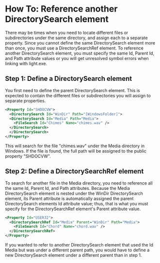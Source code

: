 # How To: Reference another DirectorySearch element

There may be times when you need to locate different files or subdirectories under the same directory, and assign each to a separate property. Since you cannot define the same DirectorySearch element more than once, you must use a DirectorySearchRef element. To reference another DirectorySearch element, you must specify the same Id, Parent Id, and Path attribute values or you will get unresolved symbol errors when linking with light.exe.

## Step 1: Define a DirectorySearch element

You first need to define the parent DirectorySearch element. This is expected to contain the different files or subdirectories you will assign to separate properties.

```xml
<Property Id="SHDOCVW">
  <DirectorySearch Id="WinDir" Path="[WindowsFolder]">
  <DirectorySearch Id="Media" Path="Media">
    <FileSearch Id="Chimes" Name="chimes.wav" />
  </DirectorySearch>
  </DirectorySearch>
</Property>
```

This will search for the file "chimes.wav" under the Media directory in Windows. If the file is found, the full path will be assigned to the public property "SHDOCVW".

## Step 2: Define a DirectorySearchRef element

To search for another file in the Media directory, you need to reference all the same Id, Parent Id, and Path attributes. Because the Media DirectorySearch element is nested under the WinDir DirectorySearch element, its Parent attribute is automatically assigned the parent DirectorySearch elements Id attribute value; thus, that is what you must specify for the DirectorySearchRef element's Parent attribute value.

```xml
<Property Id="USER32">
  <DirectorySearchRef Id="Media" Parent="WinDir" Path="Media">
    <FileSearch Id="Chord" Name="chord.wav" />
  </DirectorySearchRef>
</Property>
```

If you wanted to refer to another DirectorySearch element that used the Id Media but was under a different parent path, you would have to define a new DirectorySearch element under a different parent than in step 1.
